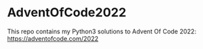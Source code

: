 # AdventOfCode2022

This repo contains my Python3 solutions to Advent Of Code 2022: https://adventofcode.com/2022
